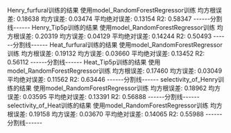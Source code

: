 Henry_furfural训练的结果
使用model_RandomForestRegressor训练
均方根误差: 0.18638
均方误差: 0.03474
平均绝对误差: 0.13154
R2: 0.58347
------分割线------
Henry_Tip5p训练的结果
使用model_RandomForestRegressor训练
均方根误差: 0.20319
均方误差: 0.04129
平均绝对误差: 0.14244
R2: 0.50493
------分割线------
Heat_furfural训练的结果
使用model_RandomForestRegressor训练
均方根误差: 0.19132
均方误差: 0.03660
平均绝对误差: 0.13452
R2: 0.56112
------分割线------
Heat_Tip5p训练的结果
使用model_RandomForestRegressor训练
均方根误差: 0.17460
均方误差: 0.03049
平均绝对误差: 0.11562
R2: 0.63446
------分割线------
selectivity_of_Henry训练的结果
使用model_RandomForestRegressor训练
均方根误差: 0.18962
均方误差: 0.03595
平均绝对误差: 0.13391
R2: 0.56888
------分割线------
selectivity_of_Heat训练的结果
使用model_RandomForestRegressor训练
均方根误差: 0.19158
均方误差: 0.03670
平均绝对误差: 0.14065
R2: 0.55988
------分割线------